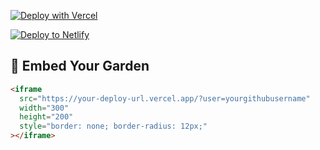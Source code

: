 [![Deploy with Vercel](https://vercel.com/button)](https://vercel.com/import/project?template=https://github.com/your-username/sprouthub-widget)

[![Deploy to Netlify](https://www.netlify.com/img/deploy/button.svg)](https://app.netlify.com/start/deploy?repository=https://github.com/your-username/sprouthub-widget)

## 🌱 Embed Your Garden

```html
<iframe
  src="https://your-deploy-url.vercel.app/?user=yourgithubusername"
  width="300"
  height="200"
  style="border: none; border-radius: 12px;"
></iframe>


